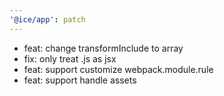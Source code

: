 ```yaml
---
'@ice/app': patch
---
```


- feat: change transformInclude to array
- fix: only treat .js as jsx
- feat: support customize webpack.module.rule
- feat: support handle assets
